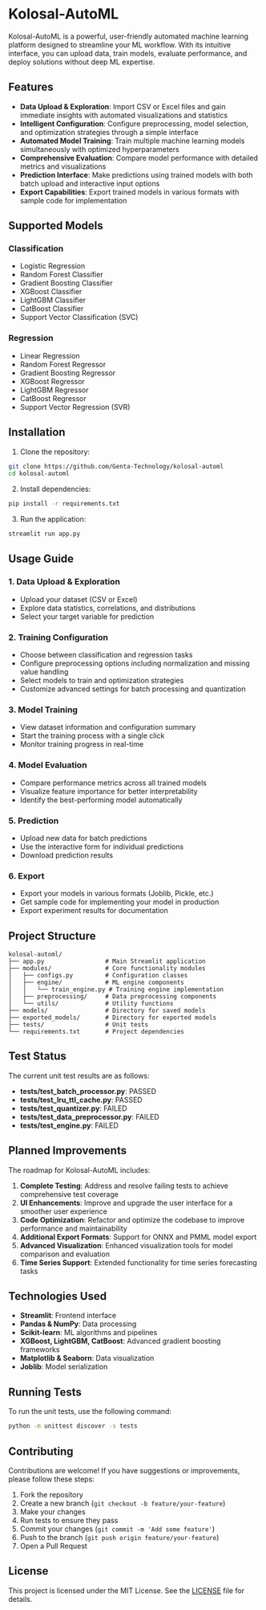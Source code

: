 # Kolosal-AutoML

Kolosal-AutoML is a powerful, user-friendly automated machine learning platform designed to streamline your ML workflow. With its intuitive interface, you can upload data, train models, evaluate performance, and deploy solutions without deep ML expertise.

## Features

- **Data Upload & Exploration**: Import CSV or Excel files and gain immediate insights with automated visualizations and statistics
- **Intelligent Configuration**: Configure preprocessing, model selection, and optimization strategies through a simple interface
- **Automated Model Training**: Train multiple machine learning models simultaneously with optimized hyperparameters
- **Comprehensive Evaluation**: Compare model performance with detailed metrics and visualizations
- **Prediction Interface**: Make predictions using trained models with both batch upload and interactive input options
- **Export Capabilities**: Export trained models in various formats with sample code for implementation

## Supported Models

### Classification
- Logistic Regression
- Random Forest Classifier
- Gradient Boosting Classifier
- XGBoost Classifier
- LightGBM Classifier
- CatBoost Classifier
- Support Vector Classification (SVC)

### Regression
- Linear Regression
- Random Forest Regressor
- Gradient Boosting Regressor
- XGBoost Regressor
- LightGBM Regressor
- CatBoost Regressor
- Support Vector Regression (SVR)

## Installation

1. Clone the repository:
```bash
git clone https://github.com/Genta-Technology/kolosal-automl
cd kolosal-automl
```

2. Install dependencies:
```bash
pip install -r requirements.txt
```

3. Run the application:
```bash
streamlit run app.py
```

## Usage Guide

### 1. Data Upload & Exploration
- Upload your dataset (CSV or Excel)
- Explore data statistics, correlations, and distributions
- Select your target variable for prediction

### 2. Training Configuration
- Choose between classification and regression tasks
- Configure preprocessing options including normalization and missing value handling
- Select models to train and optimization strategies
- Customize advanced settings for batch processing and quantization

### 3. Model Training
- View dataset information and configuration summary
- Start the training process with a single click
- Monitor training progress in real-time

### 4. Model Evaluation
- Compare performance metrics across all trained models
- Visualize feature importance for better interpretability
- Identify the best-performing model automatically

### 5. Prediction
- Upload new data for batch predictions
- Use the interactive form for individual predictions
- Download prediction results

### 6. Export
- Export your models in various formats (Joblib, Pickle, etc.)
- Get sample code for implementing your model in production
- Export experiment results for documentation

## Project Structure

```
kolosal-automl/
├── app.py                 # Main Streamlit application
├── modules/               # Core functionality modules
│   ├── configs.py         # Configuration classes
│   ├── engine/            # ML engine components
│   │   └── train_engine.py # Training engine implementation
│   ├── preprocessing/     # Data preprocessing components
│   └── utils/             # Utility functions
├── models/                # Directory for saved models
├── exported_models/       # Directory for exported models
├── tests/                 # Unit tests
└── requirements.txt       # Project dependencies
```

## Test Status

The current unit test results are as follows:

- **tests/test_batch_processor.py**: PASSED
- **tests/test_lru_ttl_cache.py**: PASSED
- **tests/test_quantizer.py**: FAILED
- **tests/test_data_preprocessor.py**: FAILED
- **tests/test_engine.py**: FAILED

## Planned Improvements

The roadmap for Kolosal-AutoML includes:

1. **Complete Testing**: Address and resolve failing tests to achieve comprehensive test coverage
2. **UI Enhancements**: Improve and upgrade the user interface for a smoother user experience
3. **Code Optimization**: Refactor and optimize the codebase to improve performance and maintainability
4. **Additional Export Formats**: Support for ONNX and PMML model export
5. **Advanced Visualization**: Enhanced visualization tools for model comparison and evaluation
6. **Time Series Support**: Extended functionality for time series forecasting tasks

## Technologies Used

- **Streamlit**: Frontend interface
- **Pandas & NumPy**: Data processing
- **Scikit-learn**: ML algorithms and pipelines
- **XGBoost, LightGBM, CatBoost**: Advanced gradient boosting frameworks
- **Matplotlib & Seaborn**: Data visualization
- **Joblib**: Model serialization

## Running Tests

To run the unit tests, use the following command:

```bash
python -m unittest discover -s tests
```

## Contributing

Contributions are welcome! If you have suggestions or improvements, please follow these steps:

1. Fork the repository
2. Create a new branch (`git checkout -b feature/your-feature`)
3. Make your changes
4. Run tests to ensure they pass
5. Commit your changes (`git commit -m 'Add some feature'`)
6. Push to the branch (`git push origin feature/your-feature`)
7. Open a Pull Request

## License

This project is licensed under the MIT License. See the [LICENSE](LICENSE) file for details.